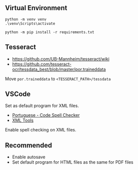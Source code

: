 ## Virtual Environment

```
python -m venv venv
.\venv\Scripts\activate

python -m pip install -r requirements.txt
```

## Tesseract

- https://github.com/UB-Mannheim/tesseract/wiki
- https://github.com/tesseract-ocr/tessdata_best/blob/master/por.traineddata

Move `por.traineddata` to `<TESSERACT_PATH>/tessdata`

## VSCode

Set as default program for XML files.

- [Portuguese - Code Spell Checker](https://marketplace.visualstudio.com/items?itemName=streetsidesoftware.code-spell-checker-portuguese)
- [XML Tools](https://marketplace.visualstudio.com/items?itemName=DotJoshJohnson.xml)


Enable spell checking on XML files.

## Recommended

- Enable autosave
- Set default program for HTML files as the same for PDF files
